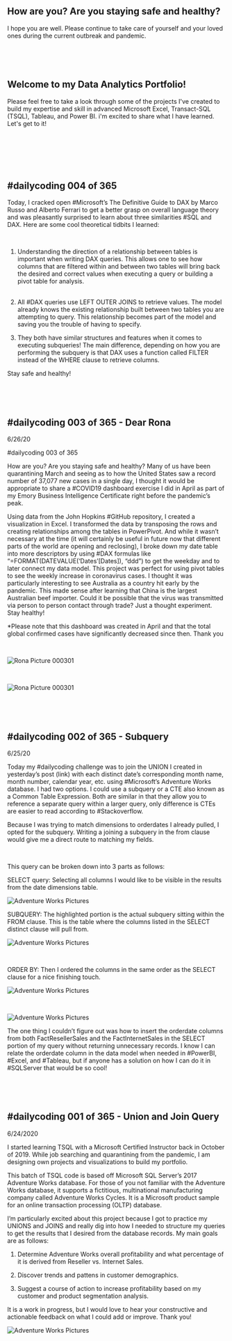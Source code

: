 ## How are you? Are you staying safe and healthy? 
I hope you are well. Please continue to take care of yourself and your loved ones during the current outbreak and pandemic. 


&nbsp;

&nbsp;

## Welcome to my Data Analytics Portfolio! 
Please feel free to take a look through some of the projects I've created to build my expertise and skill in advanced Microsoft Excel, Transact-SQL (TSQL), Tableau, and Power BI. i'm excited to share what I have learned. Let's get to it! 

&nbsp;

&nbsp;

&nbsp;

## #dailycoding 004 of 365

Today, I cracked open #Microsoft’s The Definitive Guide to DAX by Marco Russo and Alberto Ferrari to get a better grasp on overall language theory and was pleasantly surprised to learn about three similarities #SQL and DAX. Here are some cool theoretical tidbits I learned: 

&nbsp;

 1. Understanding the direction of a relationship between tables is important when writing DAX queries. This allows one to see how columns that are filtered within and between two tables will bring back the desired and correct values when executing a query or building a pivot table for analysis.  
&nbsp;

 2. All #DAX queries use LEFT OUTER JOINS to retrieve values. The model already knows the existing relationship built between two tables you are attempting to query. This relationship becomes part of the model and saving you the trouble of having to specify. 
&nbsp;

3. They both have similar structures and features when it comes to executing subqueries! The main difference, depending on how you are performing the subquery is that DAX uses a function called FILTER instead of the WHERE clause to retrieve columns. 
&nbsp;
 

Stay safe and healthy! 

&nbsp;

&nbsp;

## #dailycoding 003 of 365 -  Dear Rona         

6/26/20

#dailycoding 003 of 365

How are you? Are you staying safe and healthy? Many of us have been quarantining March and seeing as to how the United States saw a record number of 37,077  new cases in a single day, I thought it would be appropriate to share a #COVID19 dashboard exercise I did in April as part of my Emory Business Intelligence Certificate right before the pandemic’s peak.
&nbsp;

Using data from the John Hopkins #GitHub repository, I created a visualization in Excel. I transformed the data by transposing the rows and creating relationships among the tables in PowerPivot. And while it wasn’t necessary at the time (it will certainly be useful in future now that different parts of the world are opening and reclosing), I broke down my date table into more descriptors by using #DAX formulas like “=FORMAT(DATEVALUE(‘Dates’[Dates]), “ddd”) to get the weekday and to later connect my data model. This project was perfect for using pivot tables to see the weekly increase in coronavirus cases. I thought it was particularly interesting to see Australia as a country hit early by the pandemic. This made sense after learning that China is the largest Australian beef importer. Could it be possible that the virus was transmitted via person to person contact through trade? Just a thought experiment. Stay healthy! 
&nbsp;

*Please note that this dashboard was created in April and that the total global confirmed cases have significantly decreased since then. Thank you 

&nbsp;


![Rona Picture 000301](/images/LinkedIn_AprilCovidDash.PNG)



&nbsp;


![Rona Picture 000301](/images/LinkedIn_AprilCovid19.PNG)



&nbsp;

&nbsp;

## #dailycoding 002 of 365 -  Subquery        

6/25/20


Today my #dailycoding challenge was to join the UNION I created in yesterday’s post (link) with each distinct date’s corresponding month name, month number, calendar year, etc. using #Microsoft’s Adventure Works database. I had two options. I could use a subquery or a CTE also known as a Common Table Expression. Both are similar in that they allow you to reference a separate query within a larger query, only difference is CTEs are easier to read according to #Stackoverflow.

Because I was trying to match dimensions to orderdates I already pulled, I opted for the subquery. Writing a joining a subquery in the from clause would give me a direct route to matching my fields. 

&nbsp;


This query can be broken down into 3 parts as follows: 
&nbsp;



SELECT query: Selecting all columns I would like to be visible in the results from the date dimensions table. 

![Adventure Works Pictures](/images/002_select.PNG)
&nbsp;

SUBQUERY: The highlighted portion is the actual subquery sitting within the FROM clause. This is the table where the columns listed in the SELECT distinct clause will pull from. 
&nbsp;

![Adventure Works Pictures](/images/002_join.PNG)

&nbsp;

ORDER BY:  Then I ordered the columns in the same order as the SELECT clause for a nice finishing touch. 
 

![Adventure Works Pictures](/images/002_orderby.PNG)

&nbsp;

![Adventure Works Pictures](/images/LinkedIn_AdventureWorks_002.PNG)
&nbsp;

The one thing I couldn’t figure out was how to insert the orderdate columns from both FactResellerSales and the FactInternetSales in the SELECT portion of my query without returning unnecessary records. I know I can relate the orderdate column in the data model when needed in #PowerBI, #Excel, and #Tableau, but if anyone has a solution on how I can do it in #SQLServer that would be so cool! 

&nbsp;

&nbsp;

   
## #dailycoding 001 of 365 -  Union and Join Query                                                                                                                              

6/24/2020


I started learning TSQL with a Microsoft Certified Instructor back in October of 2019. While job searching and quarantining from the pandemic, I am designing own projects and visualizations to build my portfolio. 


This batch of TSQL code is based off Microsoft SQL Server’s 2017 Adventure Works database. For those of you not familiar with the Adventure Works database, it supports a fictitious, multinational manufacturing company called Adventure Works Cycles. It is a Microsoft product sample for an online transaction processing (OLTP) database. 


I’m particularly excited about this project because I got to practice my UNIONS and JOINS and really dig into how I needed to structure my queries to get the results that I desired from the database records. My main goals are as follows: 


  1.	Determine Adventure Works overall profitability and what percentage of it is derived from Reseller vs. Internet Sales.

  2.	Discover trends and pattens in customer demographics.  

  3.	Suggest a course of action to increase profitability based on my customer and product segmentation analysis. 


It is a work in progress, but I would love to hear your constructive and actionable feedback on what I could add or improve. Thank you! 



![Adventure Works Pictures](/images/LinkedIn_AdventureWorks.PNG)




   

 









